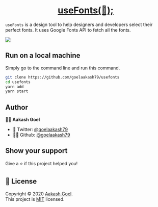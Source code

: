 <h1 align="center">
  <a href="https://usefonts.netlify.app/">
  useFonts(🚀);
  </a> </h1>

`useFonts` is a design tool to help designers and developers select their perfect fonts. It uses Google Fonts API to fetch all the fonts.

<img src="https://i.imgur.com/GkEDRwk.gif"/>

## Run on a local machine

Simply go to the command line and run this command.

```sh
git clone https://github.com/goelaakash79/usefonts
cd usefonts
yarn add
yarn start
```

## Author

🙍‍♂️ **Aakash Goel**

-   💬 Twitter: [@goelaakash79](https://twitter.com/goelaakash79)
-   👨‍💻 Github: [@goelaakash79](https://github.com/goelaakash79)

## Show your support

Give a ⭐️ if this project helped you!

## 📝 License

Copyright © 2020 [Aakash Goel](https://github.com/goelaakash79).<br />
This project is [MIT](https://github.com/goelaakash79/usefonts/blob/master/LICENSE) licensed.
